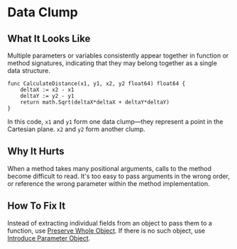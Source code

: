 # Data Clump

## What It Looks Like

Multiple parameters or variables consistently appear together in function or method signatures, indicating that they may belong together as a single data structure.

```
func CalculateDistance(x1, y1, x2, y2 float64) float64 {
	deltaX := x2 - x1
	deltaY := y2 - y1
	return math.Sqrt(deltaX*deltaX + deltaY*deltaY)
}
```

In this code, `x1` and `y1` form one data clump—they
represent a point in the Cartesian plane. `x2` and `y2` form
another clump.

## Why It Hurts

When a method takes many positional arguments, calls to the
method become difficult to read. It's too easy to pass
arguments in the wrong order, or reference the wrong parameter within the method implementation.

## How To Fix It

Instead of extracting individual fields from an object to pass them to a function, 
use [Preserve Whole Object](.../refactorings/preserve-whole-object.md). If there is no such object, 
use [Introduce Parameter Object](.../refactorings/introduce-parameter-object.md).

